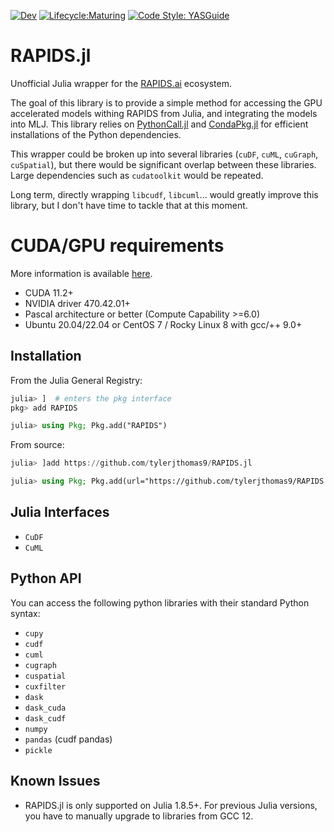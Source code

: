 [![Dev](https://img.shields.io/badge/docs-dev-blue.svg)](https://docs.juliahub.com/RAPIDS/hxbio/0.2.0/)
[![Lifecycle:Maturing](https://img.shields.io/badge/Lifecycle-Maturing-007EC6)](https://github.com/bcgov/repomountie/blob/master/doc/lifecycle-badges.md)
[![Code Style: YASGuide](https://img.shields.io/badge/code%20style-yas-violet.svg)](https://github.com/jrevels/YASGuide)

# RAPIDS.jl
Unofficial Julia wrapper for the [RAPIDS.ai](https://rapids.ai/index.html) ecosystem.

The goal of this library is to provide a simple method for accessing the GPU accelerated models withing RAPIDS from Julia, and integrating the models into MLJ. This library relies on [PythonCall.jl](https://github.com/cjdoris/PythonCall.jl) and [CondaPkg.jl](https://github.com/cjdoris/CondaPkg.jl) for efficient installations of the Python dependencies. 

This wrapper could be broken up into several libraries (`cuDF`, `cuML`, `cuGraph`, `cuSpatial`), but there would be significant overlap between these libraries. Large dependencies such as `cudatoolkit` would be repeated.

Long term, directly wrapping `libcudf`, `libcuml`... would greatly improve this library, but I don't have time to tackle that at this moment. 

# CUDA/GPU requirements
More information is available [here](https://docs.rapids.ai/install).
- CUDA 11.2+
- NVIDIA driver 470.42.01+
- Pascal architecture or better (Compute Capability >=6.0)
- Ubuntu 20.04/22.04 or CentOS 7 / Rocky Linux 8 with gcc/++ 9.0+

## Installation

From the Julia General Registry:
```julia
julia> ]  # enters the pkg interface
pkg> add RAPIDS
```

```julia
julia> using Pkg; Pkg.add("RAPIDS")
```

From source:
```julia
julia> ]add https://github.com/tylerjthomas9/RAPIDS.jl
```

```julia
julia> using Pkg; Pkg.add(url="https://github.com/tylerjthomas9/RAPIDS.jl")
```

## Julia Interfaces

- `CuDF`
- `CuML`

## Python API

You can access the following python libraries with their standard Python syntax:
- `cupy`
- `cudf`
- `cuml`
- `cugraph`
- `cuspatial`
- `cuxfilter`
- `dask`
- `dask_cuda`
- `dask_cudf`
- `numpy`
- `pandas` (cudf pandas)
- `pickle`


## Known Issues
- RAPIDS.jl is only supported on Julia 1.8.5+. For previous Julia versions, you have to manually upgrade to libraries from GCC 12. 
